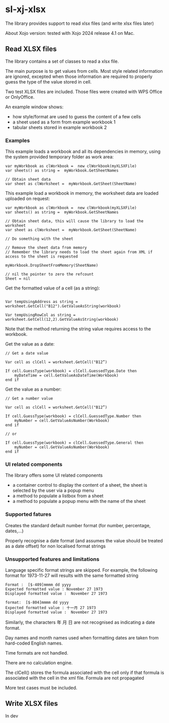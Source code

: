 # sl-xj-xlsx


The library provides support to read xlsx files (and write xlsx files later)

About Xojo version: tested with Xojo 2024 release 4.1 on Mac.

## Read XLSX files

The library contains a set of classes to read a xlsx file. 

The main purpose is to get values from cells. Most style related information are ignored, excepted when those information are required to properly guess the type of the value stored in cell. 

Two test XLSX files are included. Those files were created with WPS Office or OnlyOffice. 

An example window shows:

- how style/format are used to guess the content of a few cells
- a sheet used as a form from example workbook 1
- tabular sheets stored in example workbook 2

### Examples

This example loads a workbook and all its dependencies in memory, using the system provided temporary folder as work area:

```xojo
var myWorkbook as clWorkbook =  new clWorkbook(myXLSXFile)
var sheets() as string =  myWorkbook.GetSheetNames

// Obtain sheet data
var sheet as clWorksheet =  myWorkbook.GetSheet(SheetName)

```

This example load a workbook in memory, the worksheet data are loaded uploaded on request:

```xojo
var myWorkbook as clWorkbook =  new clWorkbook(myXLSXFile)
var sheets() as string =  myWorkbook.GetSheetNames

// Obtain sheet data, this will cause the library to load the worksheet
var sheet as clWorksheet =  myWorkbook.GetSheet(SheetName)

// Do something with the sheet

// Remove the sheet data from memory
// Remember the library needs to load the sheet again from XML if access to the sheet is requested

myWorkbook.DropSheetFromMemory(SheetName)

// nil the pointer to zero the refcount
Sheet = nil

```

Get the formatted value of a cell (as a string):

```xojo

Var tempUsingAddress as string = worksheet.GetCell("B12").GetValueAsString(workbook)

Var tempUsingRowCol as string = worksheet.GetCell(12,2).GetValueAsString(workbook)

```
Note that the method returning the string value requires access to the workbook.


Get the value as a date:

```xojo
// Get a date value

Var cell as clCell = worksheet.GetCell("B12”)

If cell.GuessType(workbook) = clCell.GuessedType.Date then
	myDateTime = cell.GetValueAsDateTime(Workbook)
end if

```

Get the value as a number:

```xojo
// Get a number value

Var cell as clCell = worksheet.GetCell("B12”)

If cell.GuessType(workbook) = clCell.GuessedType.Number then
	myNumber = cell.GetValueAsNumber(Workbook)
end if

// or 

If cell.GuessType(workbook) = clCell.GuessedType.General then
	myNumber = cell.GetValueAsNumber(Workbook)
end if

```

### UI related components

The library offers some UI related components

- a container control to display the content of a sheet, the sheet is selected by the user via a popup menu
- a method to populate a listbox from a sheet
- a method to populate a popup menu with the name of the sheet


### Supported fatures
Creates the standard default number format (for number, percentage, dates,…)


Properly recognise a date format (and assumes the value should be treated as a date offset) for non localised format strings



### Unsupported features and limitations
Language specific format strings are skipped. For example, the following format for 1973-11-27 will results with the same formatted string

```xojo
Format :  [$-409]mmmm dd yyyy
Expected formatted value : November 27 1973 
Displayed formatted value :  November 27 1973

format:  [$-804]mmmm dd yyyy
Expected formatted value : 十一月 27 1973
Displayed formatted value :  November 27 1973

```

Similarly, the characters 年 月 日 are not recognised as indicating a date format.

Day names and month names used when formatting dates are taken from` ` hard-coded English names.

Time formats are not handled.

There are no calculation engine.  

The clCell() stores the formula associated with the cell only if that formula is associated with the cell in the xml file. Formula are not propagated 

More test cases must be included.

## Write XLSX files
In dev

